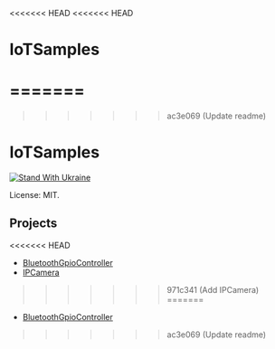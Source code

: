 <<<<<<< HEAD
<<<<<<< HEAD
# IoTSamples
=======
=======
>>>>>>> ac3e069 (Update readme)
# IoTSamples

[![Stand With Ukraine](https://img.shields.io/badge/made_in-ukraine-ffd700.svg?labelColor=0057b7)](https://stand-with-ukraine.pp.ua)

License: MIT.

## Projects

<<<<<<< HEAD
- [BluetoothGpioController](BluetoothGpioController)
- [IPCamera](IPCamera)
>>>>>>> 971c341 (Add IPCamera)
=======
- [BluetoothGpioController](BluetoothGpioController)
>>>>>>> ac3e069 (Update readme)
